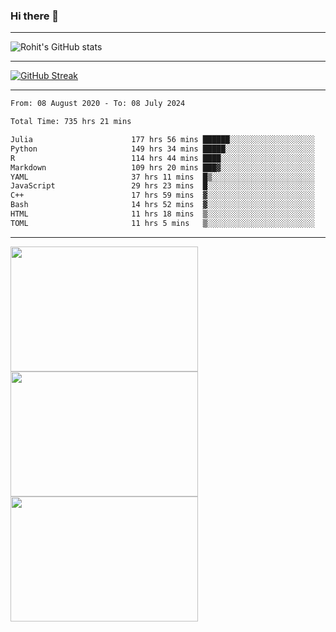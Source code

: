 ### Hi there 👋

<hr/>

![Rohit's GitHub stats](https://github-readme-stats.vercel.app/api?username=RohitRathore1&show_icons=true&theme=transparent)

<hr/>

[![GitHub Streak](http://github-readme-streak-stats.herokuapp.com?user=RohitRathore1&theme=dark&mode=weekly)](https://git.io/streak-stats)

<hr/>

<!--START_SECTION:waka-->

```txt
From: 08 August 2020 - To: 08 July 2024

Total Time: 735 hrs 21 mins

Julia                      177 hrs 56 mins ██████░░░░░░░░░░░░░░░░░░░   24.20 %
Python                     149 hrs 34 mins █████░░░░░░░░░░░░░░░░░░░░   20.34 %
R                          114 hrs 44 mins ████░░░░░░░░░░░░░░░░░░░░░   15.60 %
Markdown                   109 hrs 20 mins ███▓░░░░░░░░░░░░░░░░░░░░░   14.87 %
YAML                       37 hrs 11 mins  █▒░░░░░░░░░░░░░░░░░░░░░░░   05.06 %
JavaScript                 29 hrs 23 mins  █░░░░░░░░░░░░░░░░░░░░░░░░   04.00 %
C++                        17 hrs 59 mins  ▓░░░░░░░░░░░░░░░░░░░░░░░░   02.45 %
Bash                       14 hrs 52 mins  ▓░░░░░░░░░░░░░░░░░░░░░░░░   02.02 %
HTML                       11 hrs 18 mins  ▒░░░░░░░░░░░░░░░░░░░░░░░░   01.54 %
TOML                       11 hrs 5 mins   ▒░░░░░░░░░░░░░░░░░░░░░░░░   01.51 %
```

<!--END_SECTION:waka-->

<hr/>

<p>
  <img src="https://wakatime.com/share/@TeAmp0is0N/0205e68a-e5ed-48bf-b870-3c94c1fa77d3.svg" width="300" height="200">
  <img src="https://wakatime.com/share/@TeAmp0is0N/3935ee43-08a3-493e-8b95-60c1f9204b15.svg" width="300" height="200">
  <img src="https://wakatime.com/share/@TeAmp0is0N/8717aacc-7340-44e0-abb1-987dc9823fcd.svg" width="300" height="200">
</p>




